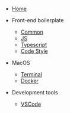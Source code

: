 <!-- _navbar.md -->

- [Home](README.md)

- Front-end boilerplate

  - [Common](common.md)
  - [JS](js.md)
  - [Typescript](typescript.md)
  - [Code Style](code-style.md)

- MacOS

  - [Terminal](macos-terminal.md)
  - [Docker](docker.md)

- Development tools
  - [VSCode](vscode.md)
